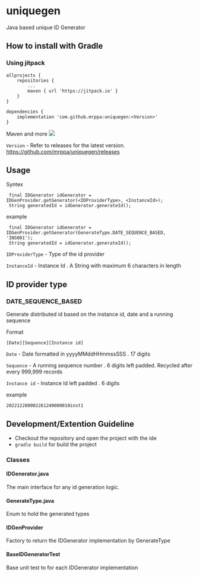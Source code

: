# uniquegen
Java based unique ID Generator

## How to install with Gradle

### Using jitpack

```
allprojects {
    repositories {
        ...
        maven { url 'https://jitpack.io' }
    }
}
```

```
dependencies {
    implementation 'com.github.mrppa:uniquegen:<Version>'
}
```

Maven and more
[![](https://jitpack.io/v/mrppa/uniquegen.svg)](https://jitpack.io/#mrppa/uniquegen)

```Version``` - Refer to releases for the latest version. https://github.com/mrppa/uniquegen/releases

## Usage

Syntex
```
 final IDGenerator idGenerator = IDGenProvider.getGenerator(<IDProviderType>, <InstanceId>);
 String generatedId = idGenerator.generateId();
```

example
```
 final IDGenerator idGenerator = IDGenProvider.getGenerator(GenerateType.DATE_SEQUENCE_BASED, 'INS001');
 String generatedId = idGenerator.generateId(); 
```

```IDProviderType``` - Type of the id provider

```InstanceId``` - Instance Id . A String with maximum 6 characters in length


## ID provider type

### DATE_SEQUENCE_BASED

Generate distributed id based on the instance id, date and a running sequence

Format
```
[Date][Sequence][Instance id]
```

```Date``` - Date formatted in yyyyMMddHHmmssSSS . 17 digits

```Sequence``` - A running sequence number . 6 digits left padded. Recycled after every 999,999 records

```Instance id``` - Instance Id left padded . 6 digits


example
```
202212280002261240000010inst1
```


## Development/Extention Guideline
- Checkout the repository and open the project with the ide
- ```gradle build``` for build the project


### Classes
#### IDGenerator.java
The main interface for any id generation logic. 

#### GenerateType.java
Enum to hold the generated types

#### IDGenProvider
Factory to return the IDGenerator implementation by GenerateType

#### BaseIDGeneratorTest
Base unit test to for each IDGenerator implementation

